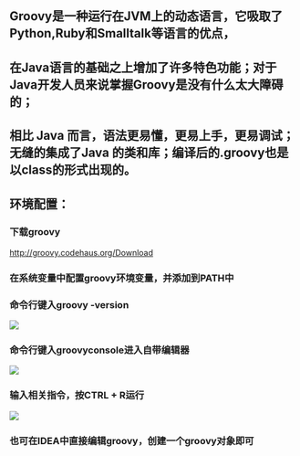 ## Groovy是一种运行在JVM上的动态语言，它吸取了Python,Ruby和Smalltalk等语言的优点，
## 在Java语言的基础之上增加了许多特色功能；对于Java开发人员来说掌握Groovy是没有什么太大障碍的；
## 相比 Java 而言，语法更易懂，更易上手，更易调试；无缝的集成了Java 的类和库；编译后的.groovy也是以class的形式出现的。
## 环境配置：
### 下载groovy
http://groovy.codehaus.org/Download
### 在系统变量中配置groovy环境变量，并添加到PATH中
### 命令行键入groovy -version
![](https://github.com/gaoynui/AndroidTV-learning/blob/master/pics/groovy%E7%89%88%E6%9C%AC.PNG?raw=true)
### 命令行键入groovyconsole进入自带编辑器
![](https://github.com/gaoynui/AndroidTV-learning/blob/master/pics/groovyconsole.PNG?raw=true)
### 输入相关指令，按CTRL + R运行
![](https://github.com/gaoynui/AndroidTV-learning/blob/master/pics/groovyconsole%E7%BC%96%E8%BE%91%E7%A4%BA%E4%BE%8B.PNG?raw=true)
### 也可在IDEA中直接编辑groovy，创建一个groovy对象即可

